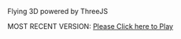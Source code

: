 Flying 3D powered by ThreeJS

MOST RECENT VERSION: [Please Click here to Play](https://rawcdn.githack.com/alperenbutun/Flying-3d/ce5b2b3/index.html)
